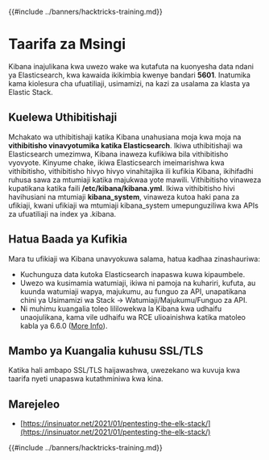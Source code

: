 {{#include ../banners/hacktricks-training.md}}

# Taarifa za Msingi

Kibana inajulikana kwa uwezo wake wa kutafuta na kuonyesha data ndani ya Elasticsearch, kwa kawaida ikikimbia kwenye bandari **5601**. Inatumika kama kiolesura cha ufuatiliaji, usimamizi, na kazi za usalama za klasta ya Elastic Stack.

## Kuelewa Uthibitishaji

Mchakato wa uthibitishaji katika Kibana unahusiana moja kwa moja na **vithibitisho vinavyotumika katika Elasticsearch**. Ikiwa uthibitishaji wa Elasticsearch umezimwa, Kibana inaweza kufikiwa bila vithibitisho vyovyote. Kinyume chake, ikiwa Elasticsearch imeimarishwa kwa vithibitisho, vithibitisho hivyo hivyo vinahitajika ili kufikia Kibana, ikihifadhi ruhusa sawa za mtumiaji katika majukwaa yote mawili. Vithibitisho vinaweza kupatikana katika faili **/etc/kibana/kibana.yml**. Ikiwa vithibitisho hivi havihusiani na mtumiaji **kibana_system**, vinaweza kutoa haki pana za ufikiaji, kwani ufikiaji wa mtumiaji kibana_system umepunguziliwa kwa APIs za ufuatiliaji na index ya .kibana.

## Hatua Baada ya Kufikia

Mara tu ufikiaji wa Kibana unavyokuwa salama, hatua kadhaa zinashauriwa:

- Kuchunguza data kutoka Elasticsearch inapaswa kuwa kipaumbele.
- Uwezo wa kusimamia watumiaji, ikiwa ni pamoja na kuhariri, kufuta, au kuunda watumiaji wapya, majukumu, au funguo za API, unapatikana chini ya Usimamizi wa Stack -> Watumiaji/Majukumu/Funguo za API.
- Ni muhimu kuangalia toleo lililowekwa la Kibana kwa udhaifu unaojulikana, kama vile udhaifu wa RCE ulioainishwa katika matoleo kabla ya 6.6.0 ([More Info](https://insinuator.net/2021/01/pentesting-the-elk-stack/#ref2)).

## Mambo ya Kuangalia kuhusu SSL/TLS

Katika hali ambapo SSL/TLS haijawashwa, uwezekano wa kuvuja kwa taarifa nyeti unapaswa kutathminiwa kwa kina.

## Marejeleo

- [https://insinuator.net/2021/01/pentesting-the-elk-stack/](https://insinuator.net/2021/01/pentesting-the-elk-stack/)

{{#include ../banners/hacktricks-training.md}}
